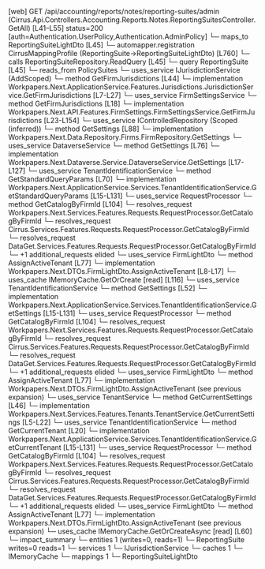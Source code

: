 [web] GET /api/accounting/reports/notes/reporting-suites/admin  (Cirrus.Api.Controllers.Accounting.Reports.Notes.ReportingSuitesController.GetAll)  [L41–L55] status=200 [auth=Authentication.UserPolicy,Authentication.AdminPolicy]
  └─ maps_to ReportingSuiteLightDto [L45]
    └─ automapper.registration CirrusMappingProfile (ReportingSuite->ReportingSuiteLightDto) [L760]
  └─ calls ReportingSuiteRepository.ReadQuery [L45]
  └─ query ReportingSuite [L45]
    └─ reads_from PolicySuites
  └─ uses_service IJurisdictionService (AddScoped)
    └─ method GetFirmJurisdictions [L44]
      └─ implementation Workpapers.Next.ApplicationService.Features.Jurisdictions.JurisdictionService.GetFirmJurisdictions [L7-L27]
        └─ uses_service FirmSettingsService
          └─ method GetFirmJurisdictions [L18]
            └─ implementation Workpapers.Next.API.Features.FirmSettings.FirmSettingsService.GetFirmJurisdictions [L23-L154]
              └─ uses_service IControlledRepository<Firm> (Scoped (inferred))
                └─ method GetSettings [L88]
                  └─ implementation Workpapers.Next.Data.Repository.Firms.FirmRepository.GetSettings
              └─ uses_service DataverseService
                └─ method GetSettings [L76]
                  └─ implementation Workpapers.Next.Dataverse.Service.DataverseService.GetSettings [L17-L127]
                    └─ uses_service TenantIdentificationService
                      └─ method GetStandardQueryParams [L70]
                        └─ implementation Workpapers.Next.ApplicationService.Services.TenantIdentificationService.GetStandardQueryParams [L15-L131]
                          └─ uses_service RequestProcessor
                            └─ method GetCatalogByFirmId [L104]
                              └─ resolves_request Workpapers.Next.Services.Features.Requests.RequestProcessor.GetCatalogByFirmId
                              └─ resolves_request Cirrus.Services.Features.Requests.RequestProcessor.GetCatalogByFirmId
                              └─ resolves_request DataGet.Services.Features.Requests.RequestProcessor.GetCatalogByFirmId
                              └─ +1 additional_requests elided
                          └─ uses_service FirmLightDto
                            └─ method AssignActiveTenant [L77]
                              └─ implementation Workpapers.Next.DTOs.FirmLightDto.AssignActiveTenant [L8-L17]
                          └─ uses_cache IMemoryCache.GetOrCreate [read] [L116]
              └─ uses_service TenantIdentificationService
                └─ method GetSettings [L52]
                  └─ implementation Workpapers.Next.ApplicationService.Services.TenantIdentificationService.GetSettings [L15-L131]
                    └─ uses_service RequestProcessor
                      └─ method GetCatalogByFirmId [L104]
                        └─ resolves_request Workpapers.Next.Services.Features.Requests.RequestProcessor.GetCatalogByFirmId
                        └─ resolves_request Cirrus.Services.Features.Requests.RequestProcessor.GetCatalogByFirmId
                        └─ resolves_request DataGet.Services.Features.Requests.RequestProcessor.GetCatalogByFirmId
                        └─ +1 additional_requests elided
                    └─ uses_service FirmLightDto
                      └─ method AssignActiveTenant [L77]
                        └─ implementation Workpapers.Next.DTOs.FirmLightDto.AssignActiveTenant (see previous expansion)
              └─ uses_service TenantService
                └─ method GetCurrentSettings [L46]
                  └─ implementation Workpapers.Next.Services.Features.Tenants.TenantService.GetCurrentSettings [L5-L22]
                    └─ uses_service TenantIdentificationService
                      └─ method GetCurrentTenant [L20]
                        └─ implementation Workpapers.Next.ApplicationService.Services.TenantIdentificationService.GetCurrentTenant [L15-L131]
                          └─ uses_service RequestProcessor
                            └─ method GetCatalogByFirmId [L104]
                              └─ resolves_request Workpapers.Next.Services.Features.Requests.RequestProcessor.GetCatalogByFirmId
                              └─ resolves_request Cirrus.Services.Features.Requests.RequestProcessor.GetCatalogByFirmId
                              └─ resolves_request DataGet.Services.Features.Requests.RequestProcessor.GetCatalogByFirmId
                              └─ +1 additional_requests elided
                          └─ uses_service FirmLightDto
                            └─ method AssignActiveTenant [L77]
                              └─ implementation Workpapers.Next.DTOs.FirmLightDto.AssignActiveTenant (see previous expansion)
              └─ uses_cache IMemoryCache.GetOrCreateAsync [read] [L60]
  └─ impact_summary
    └─ entities 1 (writes=0, reads=1)
      └─ ReportingSuite writes=0 reads=1
    └─ services 1
      └─ IJurisdictionService
    └─ caches 1
      └─ IMemoryCache
    └─ mappings 1
      └─ ReportingSuiteLightDto

